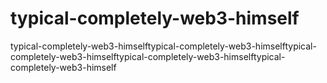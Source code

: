 # typical-completely-web3-himself
typical-completely-web3-himselftypical-completely-web3-himselftypical-completely-web3-himselftypical-completely-web3-himselftypical-completely-web3-himself
